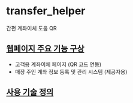 # transfer_helper

간편 계좌이체 도움 QR

## [웹페이지 주요 기능 구상](./planning.md)

* 고객용 계좌이체 페이지 (QR 코드 연동)
* 매장 주인 계좌 정보 등록 및 관리 시스템 (제공자용)

## [사용 기술 정의](./tech.md)

